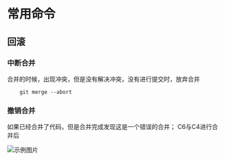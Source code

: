 # 常用命令


## 回滚
### 中断合并
合并的时候，出现冲突，但是没有解决冲突，没有进行提交时，放弃合并
```
    git merge --abort
```
### 撤销合并
如果已经合并了代码，但是合并完成发现这是一个错误的合并；
        C6与C4进行合并后

![示例图片](/FWEB/images/git01.png)

